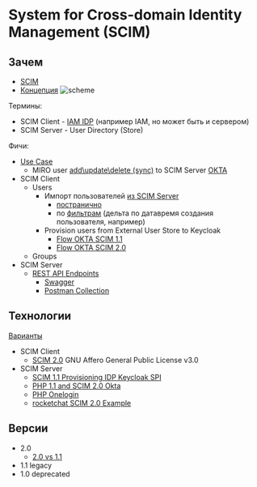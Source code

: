 # System for Cross-domain Identity Management (SCIM)

## Зачем

- [SCIM](https://learn.microsoft.com/ru-ru/azure/active-directory/app-provisioning/use-scim-to-provision-users-and-groups)
- [Концепция](https://developer.okta.com/docs/concepts/scim/#lifecycle-management-using-profile-sourcing)
![scheme](https://developer.okta.com/img/oin/scim_lifecycle.png)

Термины:

- SCIM Client - [IAM IDP](../../arch/system.class/iam.md) (например IAM, но может быть и сервером)
- SCIM Server - User Directory (Store)

Фичи:

- [Use Case](https://datatracker.ietf.org/doc/html/draft-ietf-scim-use-cases-07)
	- MIRO user [add\update\delete (sync)](https://developers.miro.com/docs/scim-api-user-lifecycle-management) to SCIM Server [OKTA](https://help.miro.com/hc/en-us/articles/360036768134-Setting-up-automated-provisioning-with-OKTA)
- SCIM Client
	- Users
		- Импорт пользователей [из SCIM Server](https://developer.okta.com/docs/reference/scim/scim-11/#retrieve-users)
			- [постранично](https://datatracker.ietf.org/doc/html/rfc7644#section-3.4.2.4)
			- по [фильтрам](https://www.rfc-editor.org/rfc/rfc7644#section-3.4.2.2) (дельта по датавремя создания пользователя, например)
		- Provision users from External User Store to Keycloak
			- [Flow OKTA SCIM 1.1](https://developer.okta.com/docs/reference/scim/scim-11/)
			- [Flow OKTA SCIM 2.0](https://developer.okta.com/docs/reference/scim/scim-20/)
	- Groups
- SCIM Server
	- [REST API Endpoints](https://learn.microsoft.com/ru-ru/azure/active-directory/app-provisioning/use-scim-to-provision-users-and-groups)
		- [Swagger](https://is.docs.wso2.com/en/latest/apis/scim2-rest-apis/)
		- [Postman Collection](https://github.com/AzureAD/SCIMReferenceCode/wiki/Test-Your-SCIM-Endpoint)

## Технологии

[Варианты](https://www.simplecloud.info/#Implementations2)

- SCIM Client	
	- [SCIM 2.0](https://lab.libreho.st/libre.sh/scim/keycloak-scim) GNU Affero General Public License v3.0
- SCIM Server
	- [SCIM 1.1 Provisioning IDP Keycloak SPI](https://github.com/Captain-P-Goldfish/scim-for-keycloak)
	- [PHP 1.1 and SCIM 2.0 Okta](https://toolkit.okta.com/apps/scimify/)
	- [PHP Onelogin](https://github.com/onelogin/onelogin-scim-php)
	- [rocketchat SCIM 2.0 Example](https://lab.libreho.st/libre.sh/scim/rocketchat-scim)

## Версии 

- 2.0
	- [2.0 vs 1.1](https://gayanmadusanka-80721.medium.com/scim-2-0-vs-scim-1-1-part-01-2bcfe2534f95)
- 1.1 legacy
- 1.0 deprecated

